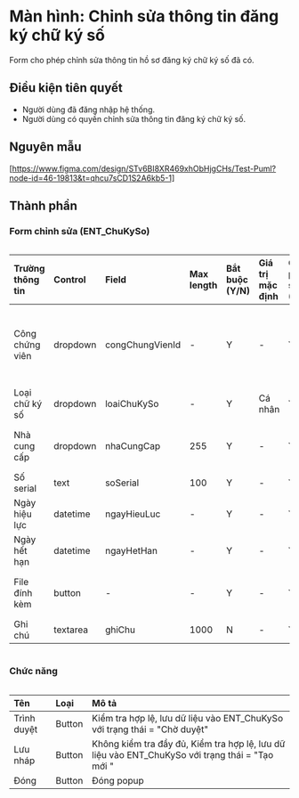 # Màn hình: Chỉnh sửa thông tin đăng ký chữ ký số
Form cho phép chỉnh sửa thông tin hồ sơ đăng ký chữ ký số đã có.

## Điều kiện tiên quyết
- Người dùng đã đăng nhập hệ thống.
- Người dùng có quyền chỉnh sửa thông tin đăng ký chữ ký số.

## Nguyên mẫu
[https://www.figma.com/design/STv6BI8XR469xhObHjgCHs/Test-Puml?node-id=46-19813&t=qhcu7sCD1S2A6kb5-1]

## Thành phần

### Form chỉnh sửa (ENT_ChuKySo)

<div style="overflow-x:auto">

| Trường thông tin | Control  | Field           | Max length | Bắt buộc (Y/N) | Giá trị mặc định | Cho phép sửa (Y/N) | Mô tả                                        |
|:-----------------|:---------|:----------------|:-----------|:---------------|:-----------------|:-------------------|:---------------------------------------------|
| Công chứng viên  | dropdown | congChungVienId | -          | Y              | -                | Y                  | Hiển thị nếu loại chữ ký số = Cá nhân, chọn từ danh sách công chứng viên đã tạo                                       |
| Loại chữ ký số   | dropdown | loaiChuKySo     | -          | Y              | Cá nhân          | Y                  | Cá nhân / Tổ chức                            |
| Nhà cung cấp     | dropdown | nhaCungCap      | 255        | Y              | -                | Y                  | Chọn nhà cung cấp dịch vụ từ danh sách:      |
| Số serial        | text     | soSerial        | 100        | Y              | -                | Y                  | Điền số serial                               |
| Ngày hiệu lực    | datetime | ngayHieuLuc     | -          | Y              | -                | Y                  | Ngày bắt đầu hiệu lực của chữ ký số          |
| Ngày hết hạn     | datetime | ngayHetHan      | -          | Y              | -                | Y                  | Ngày hết hạn, phải lớn hơn ngày hiệu lực     |
| File đính kèm    | button   | -               | -          | Y              | -                | Y                  | button Upload file đính kèm (định dạng PDF/PNG/JPG) |
| Ghi chú          | textarea | ghiChu          | 1000       | N              | -                | Y                  | Ghi chú dùng                                 |

</div>

### Chức năng

<div style="overflow-x:auto">

| Tên         | Loại   | Mô tả                                                                                           |
|:------------|:-------|:------------------------------------------------------------------------------------------------|
| Trình duyệt | Button | Kiểm tra hợp lệ, lưu dữ liệu vào ENT_ChuKySo với trạng thái = "Chờ duyệt"                       |
| Lưu nháp    | Button | Không kiểm tra đầy đủ, Kiểm tra hợp lệ, lưu dữ liệu vào ENT_ChuKySo với trạng thái = "Tạo mới " |
| Đóng        | Button | Đóng popup                                                                                      |
